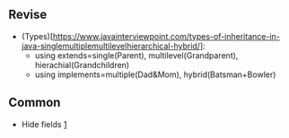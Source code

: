 ## Revise
- (Types)[https://www.javainterviewpoint.com/types-of-inheritance-in-java-singlemultiplemultilevelhierarchical-hybrid/]: 
  - using extends=single(Parent), multilevel(Grandparent), hierachial(Grandchildren)
  - using implements=multiple(Dad&Mom), hybrid(Batsman+Bowler)

## Common
- Hide fields [1](https://stackoverflow.com/questions/12244670/hiding-fields-in-java-inheritance)
